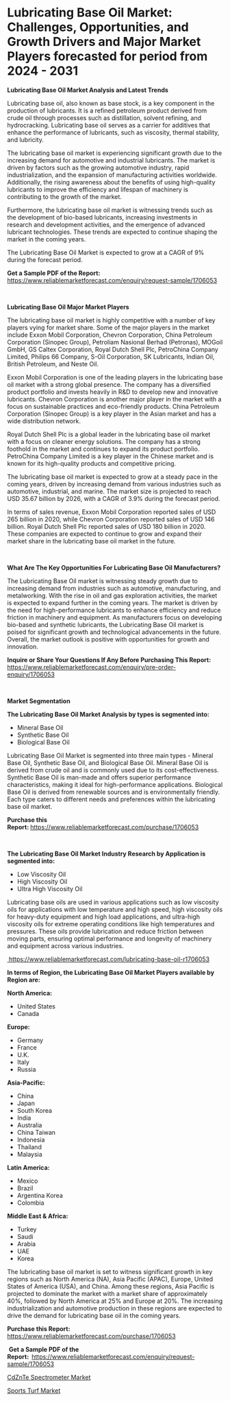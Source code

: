 <p><h1>Lubricating Base Oil Market: Challenges, Opportunities, and Growth Drivers and Major Market Players forecasted for period from 2024 - 2031</h1></p><p><strong>Lubricating Base Oil Market Analysis and Latest Trends</strong></p>
<p><p>Lubricating base oil, also known as base stock, is a key component in the production of lubricants. It is a refined petroleum product derived from crude oil through processes such as distillation, solvent refining, and hydrocracking. Lubricating base oil serves as a carrier for additives that enhance the performance of lubricants, such as viscosity, thermal stability, and lubricity.</p><p>The lubricating base oil market is experiencing significant growth due to the increasing demand for automotive and industrial lubricants. The market is driven by factors such as the growing automotive industry, rapid industrialization, and the expansion of manufacturing activities worldwide. Additionally, the rising awareness about the benefits of using high-quality lubricants to improve the efficiency and lifespan of machinery is contributing to the growth of the market.</p><p>Furthermore, the lubricating base oil market is witnessing trends such as the development of bio-based lubricants, increasing investments in research and development activities, and the emergence of advanced lubricant technologies. These trends are expected to continue shaping the market in the coming years.</p><p>The Lubricating Base Oil Market is expected to grow at a CAGR of 9% during the forecast period.</p></p>
<p><strong>Get a Sample PDF of the Report:&nbsp;</strong> <a href="https://www.reliablemarketforecast.com/enquiry/request-sample/1706053">https://www.reliablemarketforecast.com/enquiry/request-sample/1706053</a></p>
<p>&nbsp;</p>
<p><strong>Lubricating Base Oil Major Market Players</strong></p>
<p><p>The lubricating base oil market is highly competitive with a number of key players vying for market share. Some of the major players in the market include Exxon Mobil Corporation, Chevron Corporation, China Petroleum Corporation (Sinopec Group), Petroliam Nasional Berhad (Petronas), MOGoil GmbH, GS Caltex Corporation, Royal Dutch Shell Plc, PetroChina Company Limited, Philips 66 Company, S-Oil Corporation, SK Lubricants, Indian Oil, British Petroleum, and Neste Oil.</p><p>Exxon Mobil Corporation is one of the leading players in the lubricating base oil market with a strong global presence. The company has a diversified product portfolio and invests heavily in R&D to develop new and innovative lubricants. Chevron Corporation is another major player in the market with a focus on sustainable practices and eco-friendly products. China Petroleum Corporation (Sinopec Group) is a key player in the Asian market and has a wide distribution network.</p><p>Royal Dutch Shell Plc is a global leader in the lubricating base oil market with a focus on cleaner energy solutions. The company has a strong foothold in the market and continues to expand its product portfolio. PetroChina Company Limited is a key player in the Chinese market and is known for its high-quality products and competitive pricing.</p><p>The lubricating base oil market is expected to grow at a steady pace in the coming years, driven by increasing demand from various industries such as automotive, industrial, and marine. The market size is projected to reach USD 35.67 billion by 2026, with a CAGR of 3.9% during the forecast period.</p><p>In terms of sales revenue, Exxon Mobil Corporation reported sales of USD 265 billion in 2020, while Chevron Corporation reported sales of USD 146 billion. Royal Dutch Shell Plc reported sales of USD 180 billion in 2020. These companies are expected to continue to grow and expand their market share in the lubricating base oil market in the future.</p></p>
<p>&nbsp;</p>
<p><strong>What Are The Key Opportunities For Lubricating Base Oil Manufacturers?</strong></p>
<p><p>The Lubricating Base Oil market is witnessing steady growth due to increasing demand from industries such as automotive, manufacturing, and metalworking. With the rise in oil and gas exploration activities, the market is expected to expand further in the coming years. The market is driven by the need for high-performance lubricants to enhance efficiency and reduce friction in machinery and equipment. As manufacturers focus on developing bio-based and synthetic lubricants, the Lubricating Base Oil market is poised for significant growth and technological advancements in the future. Overall, the market outlook is positive with opportunities for growth and innovation.</p></p>
<p><strong>Inquire or Share Your Questions If Any Before Purchasing This Report:</strong> <a href="https://www.reliablemarketforecast.com/enquiry/pre-order-enquiry/1706053">https://www.reliablemarketforecast.com/enquiry/pre-order-enquiry/1706053</a></p>
<p>&nbsp;</p>
<p><strong>Market Segmentation</strong></p>
<p><strong>The Lubricating Base Oil Market Analysis by types is segmented into:</strong></p>
<p><ul><li>Mineral Base Oil</li><li>Synthetic Base Oil</li><li>Biological Base Oil</li></ul></p>
<p><p>Lubricating Base Oil Market is segmented into three main types - Mineral Base Oil, Synthetic Base Oil, and Biological Base Oil. Mineral Base Oil is derived from crude oil and is commonly used due to its cost-effectiveness. Synthetic Base Oil is man-made and offers superior performance characteristics, making it ideal for high-performance applications. Biological Base Oil is derived from renewable sources and is environmentally friendly. Each type caters to different needs and preferences within the lubricating base oil market.</p></p>
<p><strong>Purchase this Report:&nbsp;</strong><a href="https://www.reliablemarketforecast.com/purchase/1706053">https://www.reliablemarketforecast.com/purchase/1706053</a></p>
<p>&nbsp;</p>
<p><strong>The Lubricating Base Oil Market Industry Research by Application is segmented into:</strong></p>
<p><ul><li>Low Viscosity Oil</li><li>High Viscosity Oil</li><li>Ultra High Viscosity Oil</li></ul></p>
<p><p>Lubricating base oils are used in various applications such as low viscosity oils for applications with low temperature and high speed, high viscosity oils for heavy-duty equipment and high load applications, and ultra-high viscosity oils for extreme operating conditions like high temperatures and pressures. These oils provide lubrication and reduce friction between moving parts, ensuring optimal performance and longevity of machinery and equipment across various industries.</p></p>
<p><a href="https://www.reliablemarketforecast.com/lubricating-base-oil-r1706053">&nbsp;https://www.reliablemarketforecast.com/lubricating-base-oil-r1706053</a></p>
<p><strong>In terms of Region, the Lubricating Base Oil Market Players available by Region are:</strong></p>
<p>
    <p> <strong> North America: </strong>
        <ul>
            <li>United States</li>
            <li>Canada</li>
        </ul>
        </p> 
    <p> <strong> Europe: </strong>
        <ul>
            <li>Germany</li>
            <li>France</li>
            <li>U.K.</li>
            <li>Italy</li>
            <li>Russia</li>
        </ul>
        </p> 
    <p> <strong> Asia-Pacific: </strong>
        <ul>
            <li>China</li>
            <li>Japan</li>
            <li>South Korea</li>
            <li>India</li>
            <li>Australia</li>
            <li>China Taiwan</li>
            <li>Indonesia</li>
            <li>Thailand</li>
            <li>Malaysia</li>
        </ul>
        </p> 
    <p> <strong> Latin America: </strong>
        <ul>
            <li>Mexico</li>
            <li>Brazil</li>
            <li>Argentina Korea</li>
            <li>Colombia</li>
        </ul>
        </p> 
    <p> <strong> Middle East & Africa: </strong>
        <ul>
            <li>Turkey</li>
            <li>Saudi</li>
            <li>Arabia</li>
            <li>UAE</li>
            <li>Korea</li>
        </ul>
    </p>
    </p>
<p><p>The lubricating base oil market is set to witness significant growth in key regions such as North America (NA), Asia Pacific (APAC), Europe, United States of America (USA), and China. Among these regions, Asia Pacific is projected to dominate the market with a market share of approximately 40%, followed by North America at 25% and Europe at 20%. The increasing industrialization and automotive production in these regions are expected to drive the demand for lubricating base oil in the coming years.</p></p>
<p><strong>Purchase this Report: </strong><a href="https://www.reliablemarketforecast.com/purchase/1706053">https://www.reliablemarketforecast.com/purchase/1706053</a></p>
<p>&nbsp;<strong>Get a Sample PDF of the Report:&nbsp;&nbsp;</strong><a href="https://www.reliablemarketforecast.com/enquiry/request-sample/1706053">https://www.reliablemarketforecast.com/enquiry/request-sample/1706053</a></p>
<p><strong></strong></p>
<p><p><a href="https://github.com/DaveBlock08/Market-Research-Report-List-1/blob/main/cdznte-spectrometer-market.md">CdZnTe Spectrometer Market</a></p><p><a href="https://view.publitas.com/reportprime-1/sports-turf-industry-analysis-report-its-market-size-growing-with-a-cagr-of-12-7-by-applications-types-and-region-forecasted-for-period-from-2024-to-2031/">Sports Turf Market</a></p></p>